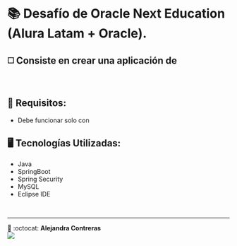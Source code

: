 # :books: Desafío de Oracle Next Education (Alura Latam + Oracle).
## ◻️ Consiste en crear una aplicación de 
</br>

## 🔎 Requisitos:

- Debe funcionar solo con 


## 🖥️ Tecnologías Utilizadas:

- Java
- SpringBoot
- Spring Security
- MySQL
- Eclipse IDE

</br>

---

💙 :octocat: <strong>Alejandra Contreras</strong></br>
<a href="https://www.linkedin.com/in/alejandraconb/" target="_blank">
<img src="https://img.shields.io/badge/-LinkedIn-%230077B5?style=for-the-badge&logo=linkedin&logoColor=white" target="_blank"></a>

